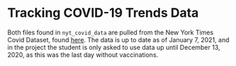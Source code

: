# Tracking COVID-19 Trends Data

Both files found in `nyt_covid_data` are pulled from the New York Times Covid Dataset, found [here](https://github.com/nytimes/covid-19-data). The data is up to date as of January 7, 2021, and in the project the student is only asked to use data up until December 13, 2020, as this was the last day without vaccinations.
